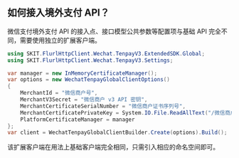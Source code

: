 ﻿## 如何接入境外支付 API？

微信支付境外支付 API 的接入点、接口模型公共参数等配置项与基础 API 完全不同，需要使用独立的扩展客户端。

```csharp
using SKIT.FlurlHttpClient.Wechat.TenpayV3.ExtendedSDK.Global;
using SKIT.FlurlHttpClient.Wechat.TenpayV3.Settings;

var manager = new InMemoryCertificateManager();
var options = new WechatTenpayGlobalClientOptions()
{
    MerchantId = "微信商户号",
    MerchantV3Secret = "微信商户 v3 API 密钥",
    MerchantCertificateSerialNumber = "微信商户证书序列号",
    MerchantCertificatePrivateKey = System.IO.File.ReadAllText("/微信商户证书私钥文件路径/apiclient_key.pem"),
    PlatformCertificateManager = manager
};
var client = WechatTenpayGlobalClientBuilder.Create(options).Build();
```

该扩展客户端在用法上基础客户端完全相同，只需引入相应的命名空间即可。
